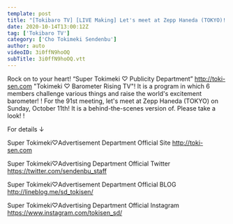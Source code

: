 ```yaml
---
template: post
title: "[Tokibaro TV] [LIVE Making] Let's meet at Zepp Haneda (TOKYO)! Backstage Part 1 ep.91"
date: 2020-10-14T13:00:12Z
tag: ['Tokibaro TV']
category: ['Cho Tokimeki Sendenbu']
author: auto 
videoID: 3i0ffN9hoOQ
subTitle: 3i0ffN9hoOQ.vtt
---
```

Rock on to your heart! “Super Tokimeki ♡ Publicity Department” http://toki-sen.com
"Tokimeki ♡ Barometer Rising TV"!
It is a program in which 6 members challenge various things and raise the world's excitement barometer! !
For the 91st meeting, let's meet at Zepp Haneda (TOKYO) on Sunday, October 11th! It is a behind-the-scenes version of.
Please take a look! !

For details ↓

Super Tokimeki♡Advertisement Department Official Site
http://toki-sen.com

Super Tokimeki♡Advertising Department Official Twitter
https://twitter.com/sendenbu_staff

Super Tokimeki♡Advertisement Department Official BLOG
http://lineblog.me/sd_tokisen/

Super Tokimeki♡Advertising Department Official Instagram
https://www.instagram.com/tokisen_sd/